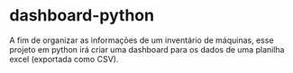 # dashboard-python
A fim de organizar as informações de um inventário de máquinas, esse projeto em python irá criar uma dashboard para os dados de uma planilha excel (exportada como CSV).
